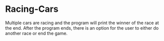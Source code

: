 # Racing-Cars
Multiple cars are racing and the program will print the winner of the race at the end. After the program ends, there is an option for the user to either do another race or end the game. 
